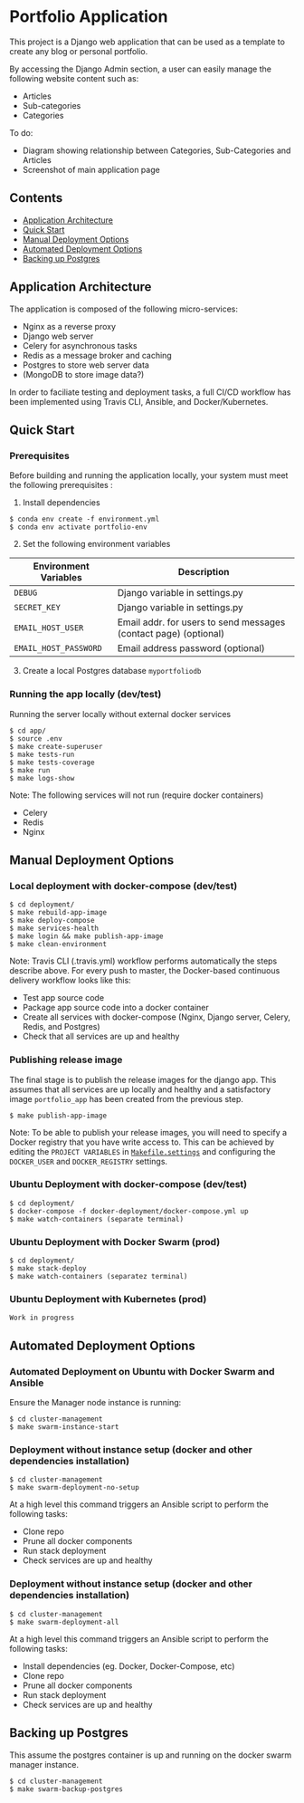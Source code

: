 # Portfolio Application
This project is a Django web application that can be used as a template to create any blog or personal portfolio. 

By accessing the Django Admin section, a user can easily manage the following website content such as:
- Articles 
- Sub-categories
- Categories

To do:
* Diagram showing relationship between Categories, Sub-Categories and Articles
* Screenshot of main application page


## Contents

- [Application Architecture](#application-architecture)
- [Quick Start](#quick-start)
- [Manual Deployment Options](#manual-deployment-options)
- [Automated Deployment Options](#automated-deployment-options)
- [Backing up Postgres](#backing-up-postgres)


## Application Architecture
The application is composed of the following micro-services:
- Nginx as a reverse proxy
- Django web server
- Celery for asynchronous tasks
- Redis as a message broker and caching
- Postgres to store web server data
- (MongoDB to store image data?)

In order to faciliate testing and deployment tasks, a full CI/CD workflow has been implemented using Travis CLI, Ansible, and Docker/Kubernetes.


## Quick Start

### Prerequisites
Before building and running the application locally, your system must meet the following prerequisites :

1. Install dependencies
```
$ conda env create -f environment.yml
$ conda env activate portfolio-env
```

2. Set the following environment variables

|**Environment Variables**     |**Description**                                                  |
|------------------------------|------------------------------------------------------------------|
|`DEBUG`                       | Django variable in settings.py                                   |
|`SECRET_KEY`                  | Django variable in settings.py                                   |
|`EMAIL_HOST_USER`             | Email addr. for users to send messages (contact page) (optional) |
|`EMAIL_HOST_PASSWORD`         | Email address password (optional)                                |

3. Create a local Postgres database `myportfoliodb`

### Running the app locally (dev/test)
Running the server locally without external docker services
```
$ cd app/
$ source .env
$ make create-superuser
$ make tests-run
$ make tests-coverage
$ make run
$ make logs-show
```

Note: The following services will not run (require docker containers)
- Celery
- Redis
- Nginx 


## Manual Deployment Options

### Local deployment with docker-compose (dev/test)
```
$ cd deployment/
$ make rebuild-app-image
$ make deploy-compose
$ make services-health
$ make login && make publish-app-image
$ make clean-environment
```

Note: Travis CLI (.travis.yml) workflow performs automatically the steps describe above.
For every push to master, the Docker-based continuous delivery workflow looks like this:
- Test app source code
- Package app source code into a docker container
- Create all services with docker-compose (Nginx, Django server, Celery, Redis, and Postgres)
- Check that all services are up and healthy

### Publishing release image
The final stage is to publish the release images for the django app. This assumes that all services are up locally and healthy and a satisfactory image `portfolio_app` has been created from the previous step.
```
$ make publish-app-image
```

Note: To be able to publish your release images, you will need to specify a Docker registry that you have write access to.
This can be achieved by editing the `PROJECT VARIABLES` in [`Makefile.settings`](./deployment/Makefile.settings) and configuring the `DOCKER_USER` and `DOCKER_REGISTRY` settings.

### Ubuntu Deployment with docker-compose (dev/test)
```
$ cd deployment/
$ docker-compose -f docker-deployment/docker-compose.yml up
$ make watch-containers (separate terminal)
```

### Ubuntu Deployment with Docker Swarm (prod)
```
$ cd deployment/
$ make stack-deploy
$ make watch-containers (separatez terminal)
```

### Ubuntu Deployment with Kubernetes (prod)
```
Work in progress
```

## Automated Deployment Options

### Automated Deployment on Ubuntu with Docker Swarm and Ansible
Ensure the Manager node instance is running:
```
$ cd cluster-management
$ make swarm-instance-start
```

### Deployment without instance setup (docker and other dependencies installation)
```
$ cd cluster-management
$ make swarm-deployment-no-setup
```
At a high level this command triggers an Ansible script to perform the following tasks:
- Clone repo
- Prune all docker components
- Run stack deployment
- Check services are up and healthy

### Deployment without instance setup (docker and other dependencies installation)
```
$ cd cluster-management
$ make swarm-deployment-all
```
At a high level this command triggers an Ansible script to perform the following tasks:
- Install dependencies (eg. Docker, Docker-Compose, etc)
- Clone repo
- Prune all docker components
- Run stack deployment
- Check services are up and healthy

## Backing up Postgres
This assume the postgres container is up and running on the docker swarm manager instance.
```
$ cd cluster-management
$ make swarm-backup-postgres
```